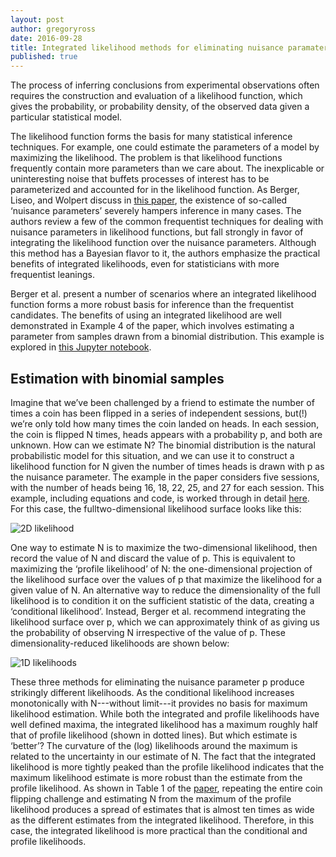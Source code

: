 ```yaml
---
layout: post
author: gregoryross
date: 2016-09-28
title: Integrated likelihood methods for eliminating nuisance paramaters
published: true
---
```


The process of inferring conclusions from experimental observations often requires the construction and evaluation of a likelihood function, which gives the probability, or probability density, of the observed data given a particular statistical model.

The likelihood function forms the basis for many statistical inference techniques. For example, one could estimate the parameters of a model by maximizing the likelihood. The problem is that likelihood functions frequently contain more parameters than we care about. The inexplicable or uninteresting noise that buffets processes of interest has to be parameterized and accounted for in the likelihood function. As Berger, Liseo, and Wolpert discuss in [this paper](https://projecteuclid.org/euclid.ss/1009211804), the existence of so-called ‘nuisance parameters’ severely hampers inference in many cases. The authors review a few of the common frequentist techniques for dealing with nuisance parameters in likelihood functions, but fall strongly in favor of integrating the likelihood function over the nuisance parameters. Although this method has a Bayesian flavor to it, the authors emphasize the practical benefits of integrated likelihoods, even for statisticians with more frequentist leanings.

<!--more-->

Berger et al. present a number of scenarios where an integrated likelihood function forms a more robust basis for inference than the frequentist candidates. The benefits of using an integrated likelihood are well demonstrated in Example 4 of the paper, which involves estimating a parameter from
samples drawn from a binomial distribution. This example is explored in [this Jupyter notebook](https://github.com/gregoryross/Walkthroughs/blob/master/Integrated_Likelihoods/Nuisance_paramaters_in_likelihoods.ipynb).


## Estimation with binomial samples

Imagine that we’ve been challenged by a friend to estimate the number of times a coin has been flipped in a series of independent sessions, but(!) we’re only told how many times the coin landed on heads. In each session, the coin is flipped N times, heads appears with a probability p, and both are
unknown. How can we estimate N? The binomial distribution is the natural probabilistic model for this situation, and we can use it to construct a likelihood function for N given the number of times heads is drawn with p as the nuisance parameter. The example in the paper considers five sessions,
with the number of heads being 16, 18, 22, 25, and 27 for each session. This example, including equations and code, is worked through in detail [here](https://github.com/gregoryross/Walkthroughs/blob/master/Integrated_Likelihoods/Nuisance_paramaters_in_likelihoods.ipynb). For this case, the fulltwo-dimensional likelihood surface looks like this:

![2D likelihood](https://choderalab.github.io/klogw/assets/2D_likelihood_nuisance.png)

One way to estimate N is to maximize the two-dimensional likelihood, then record the value of N and discard the value of p. This is equivalent to maximizing the ‘profile likelihood’ of N: the one-dimensional projection of the likelihood surface over the values of p that maximize the likelihood for
a given value of N. An alternative way to reduce the dimensionality of the full likelihood is to condition it on the sufficient statistic of the data, creating a ‘conditional likelihood’. Instead, Berger et al. recommend integrating the likelihood surface over p, which we can approximately think of
as giving us the probability of observing N irrespective of the value of p. These dimensionality-reduced likelihoods are shown below:

![1D likelihoods](https://choderalab.github.io/klogw/assets/1D_likelihoods_nuisance.png)

These three methods for eliminating the nuisance parameter p produce strikingly different likelihoods. As the conditional likelihood increases monotonically with N---without limit---it provides no basis for maximum likelihood estimation. While both the integrated and profile likelihoods have well
defined maxima, the integrated likelihood has a maximum roughly half that of profile likelihood (shown in dotted lines). But which estimate is ‘better’? The curvature of the (log) likelihoods around the maximum is related to the uncertainty in our estimate of N. The fact that the integrated
likelihood is more tightly peaked than the profile likelihood indicates that the maximum likelihood estimate is more robust than the estimate from the profile likelihood. As shown in Table 1 of the [paper](https://projecteuclid.org/euclid.ss/1009211804), repeating the entire coin flipping challenge
and estimating N from the maximum of the profile likelihood produces a spread of estimates that is almost ten times as wide as the different estimates from the integrated likelihood. Therefore, in this case, the integrated likelihood is more practical than the conditional and profile likelihoods.
